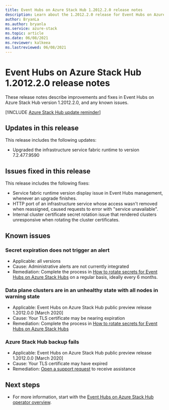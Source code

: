 ```yaml
---
title: Event Hubs on Azure Stack Hub 1.2012.2.0 release notes 
description: Learn about the 1.2012.2.0 release for Event Hubs on Azure Stack Hub, including bug fixes, features, and how to install the update.
author: BryanLa
ms.author: bryanla
ms.service: azure-stack
ms.topic: article
ms.date: 06/08/2021
ms.reviewer: kalkeea
ms.lastreviewed: 06/08/2021
---
```


# Event Hubs on Azure Stack Hub 1.2012.2.0 release notes

These release notes describe improvements and fixes in Event Hubs on Azure Stack Hub version 1.2012.2.0, and any known issues. 

[!INCLUDE [Azure Stack Hub update reminder](../includes/event-hubs-hub-update-banner.md)]

## Updates in this release

This release includes the following updates:

- Upgraded the infrastructure service fabric runtime to version 7.2.477.9590

## Issues fixed in this release

This release includes the following fixes:

- Service fabric runtime version display issue in Event Hubs management, whenever an upgrade finishes.
- HTTP port of an infrastructure service whose access wasn't removed when reassigned, caused requests to error with "service unavailable".
- Internal cluster certificate secret rotation issue that rendered clusters unresponsive when rotating the cluster certificates.

## Known issues 

### Secret expiration does not trigger an alert

- Applicable: all versions
- Cause: Administrative alerts are not currently integrated
- Remediation: Complete the process in [How to rotate secrets for Event Hubs on Azure Stack Hubs](event-hubs-rp-rotate-secrets.md) on a regular basis, ideally every 6 months.

### Data plane clusters are in an unhealthy state with all nodes in warning state

- Applicable: Event Hubs on Azure Stack Hub public preview release 1.2012.0.0 [March 2020]
- Cause: Your TLS certificate may be nearing expiration
- Remediation: Complete the process in [How to rotate secrets for Event Hubs on Azure Stack Hubs](event-hubs-rp-rotate-secrets.md)

### Azure Stack Hub backup fails

- Applicable: Event Hubs on Azure Stack Hub public preview release 1.2012.0.0 [March 2020]
- Cause: Your TLS certificate may have expired
- Remediation: [Open a support request](azure-stack-help-and-support-overview.md) to receive assistance

## Next steps

- For more information, start with the [Event Hubs on Azure Stack Hub operator overview](event-hubs-rp-overview.md).